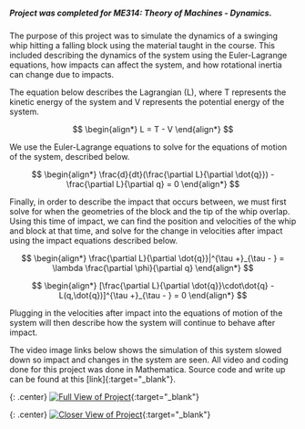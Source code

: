##### Project was completed for ME314: Theory of Machines - Dynamics.

The purpose of this project was to simulate the dynamics of a swinging whip hitting a falling block using the material taught in the course. This included describing the dynamics of the system using the Euler-Lagrange equations, how impacts can affect the system, and how rotational inertia can change due to impacts.

The equation below describes the Lagrangian (L), where T represents the kinetic energy of the system and V represents the potential energy of the system.

$$
\begin{align*}
L = T - V
\end{align*}
$$

We use the Euler-Lagrange equations to solve for the equations of motion of the system, described below.

$$
\begin{align*}
\frac{d}{dt}(\frac{\partial L}{\partial \dot{q}}) - \frac{\partial L}{\partial q} = 0
\end{align*}
$$

Finally, in order to describe the impact that occurs between, we must first solve for when the geometries of the block and the tip of the whip overlap. Using this time of impact, we can find the position and velocities of the whip and block at that time, and solve for the change in velocities after impact using the impact equations described below.

$$
\begin{align*}
\frac{\partial L}{\partial \dot{q}}|^{\tau +}_{\tau - } = \lambda \frac{\partial \phi}{\partial q}
\end{align*}
$$

$$
\begin{align*}
[\frac{\partial L}{\partial \dot{q}}\cdot\dot{q} - L(q,\dot{q})]^{\tau +}_{\tau - } = 0
\end{align*}
$$


Plugging in the velocities after impact into the equations of motion of the system will then describe how the system will continue to behave after impact.

The video image links below shows the simulation of this system slowed down so impact and changes in the system are seen. All video and coding done for this project was done in Mathematica. Source code and write up can be found at this [link]{:target="_blank"}.

{: .center}
[![Full View of Project](http://img.youtube.com/vi/Bayp_y6na8A/0.jpg)](http://www.youtube.com/watch?v=Bayp_y6na8A "Full View of Project"){:target="_blank"}

{: .center}
[![Closer View of Project](http://img.youtube.com/vi/BokumHZa_Mo/0.jpg)](http://www.youtube.com/watch?v=BokumHZa_Mo "Closer View of Project"){:target="_blank"}
